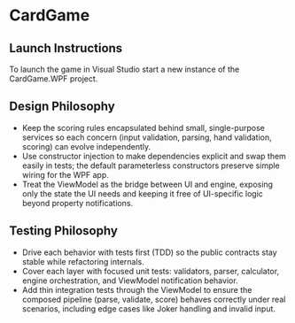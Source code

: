 # CardGame

## Launch Instructions
To launch the game in Visual Studio start a new instance of the CardGame.WPF project.

## Design Philosophy
- Keep the scoring rules encapsulated behind small, single-purpose services so each concern (input validation, parsing, hand validation, scoring) can evolve independently.
- Use constructor injection to make dependencies explicit and swap them easily in tests; the default parameterless constructors preserve simple wiring for the WPF app.
- Treat the ViewModel as the bridge between UI and engine, exposing only the state the UI needs and keeping it free of UI-specific logic beyond property notifications.

## Testing Philosophy
- Drive each behavior with tests first (TDD) so the public contracts stay stable while refactoring internals.
- Cover each layer with focused unit tests: validators, parser, calculator, engine orchestration, and ViewModel notification behavior.
- Add thin integration tests through the ViewModel to ensure the composed pipeline (parse, validate, score) behaves correctly under real scenarios, including edge cases like Joker handling and invalid input.